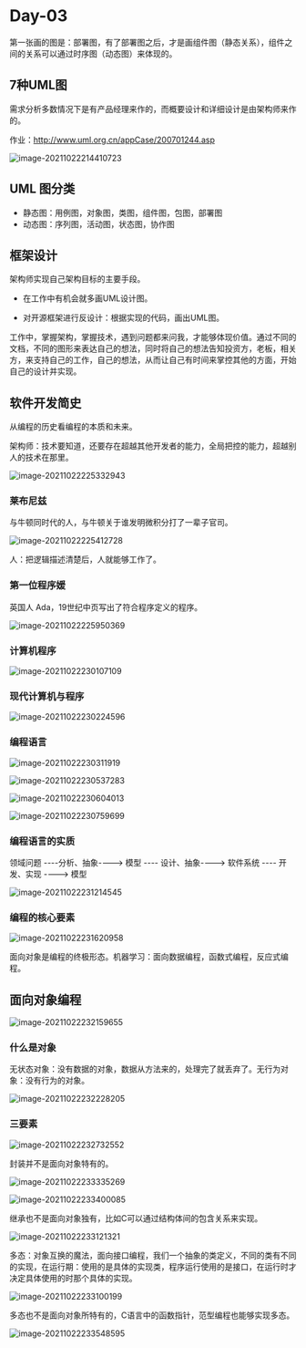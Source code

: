 # Day-03

第一张画的图是：部署图，有了部署图之后，才是画组件图（静态关系），组件之间的关系可以通过时序图（动态图）来体现的。



## 7种UML图

需求分析多数情况下是有产品经理来作的，而概要设计和详细设计是由架构师来作的。

作业：http://www.uml.org.cn/appCase/200701244.asp

![image-20211022214410723](day03.assets/image-20211022214410723.png)



## UML 图分类

* 静态图：用例图，对象图，类图，组件图，包图，部署图
* 动态图：序列图，活动图，状态图，协作图



## 框架设计

架构师实现自己架构目标的主要手段。

* 在工作中有机会就多画UML设计图。

* 对开源框架进行反设计：根据实现的代码，画出UML图。

工作中，掌握架构，掌握技术，遇到问题都来问我，才能够体现价值。通过不同的文档，不同的图形来表达自己的想法，同时将自己的想法告知投资方，老板，相关方，来支持自己的工作，自己的想法，从而让自己有时间来掌控其他的方面，开始自己的设计并实现。



## 软件开发简史

从编程的历史看编程的本质和未来。

架构师：技术要知道，还要存在超越其他开发者的能力，全局把控的能力，超越别人的技术在那里。

![image-20211022225332943](day03.assets/image-20211022225332943.png)



### 莱布尼兹

与牛顿同时代的人，与牛顿关于谁发明微积分打了一辈子官司。

![image-20211022225412728](day03.assets/image-20211022225412728.png)

人：把逻辑描述清楚后，人就能够工作了。



### 第一位程序媛

英国人 Ada，19世纪中页写出了符合程序定义的程序。

![image-20211022225950369](day03.assets/image-20211022225950369.png)



### 计算机程序

![image-20211022230107109](day03.assets/image-20211022230107109.png)



### 现代计算机与程序

![image-20211022230224596](day03.assets/image-20211022230224596.png)



### 编程语言

![image-20211022230311919](day03.assets/image-20211022230311919.png)

![image-20211022230537283](day03.assets/image-20211022230537283.png)

![image-20211022230604013](day03.assets/image-20211022230604013.png)

![image-20211022230759699](day03.assets/image-20211022230759699.png)



### 编程语言的实质

领域问题 ----分析、抽象----> 模型 ---- 设计、抽象----> 软件系统 ---- 开发、实现 ----> 模型

![image-20211022231214545](day03.assets/image-20211022231214545.png)



### 编程的核心要素

![image-20211022231620958](day03.assets/image-20211022231620958.png)

面向对象是编程的终极形态。机器学习：面向数据编程，函数式编程，反应式编程。

## 面向对象编程

![image-20211022232159655](day03.assets/image-20211022232159655.png)



### 什么是对象

无状态对象：没有数据的对象，数据从方法来的，处理完了就丢弃了。无行为对象：没有行为的对象。

![image-20211022232228205](day03.assets/image-20211022232228205.png)



### 三要素

![image-20211022232732552](day03.assets/image-20211022232732552.png)

封装并不是面向对象特有的。

![image-20211022233335269](day03.assets/image-20211022233335269.png)

![image-20211022233400085](day03.assets/image-20211022233400085.png)

继承也不是面向对象独有，比如C可以通过结构体间的包含关系来实现。

![image-20211022233121321](day03.assets/image-20211022233121321.png)

多态：对象互换的魔法，面向接口编程，我们一个抽象的类定义，不同的类有不同的实现，在运行期：使用的是具体的实现类，程序运行使用的是接口，在运行时才决定具体使用的时那个具体的实现。

![image-20211022233100199](day03.assets/image-20211022233100199.png)

多态也不是面向对象所特有的，C语言中的函数指针，范型编程也能够实现多态。

![image-20211022233548595](day03.assets/image-20211022233548595.png)

